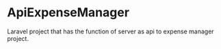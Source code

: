 # ApiExpenseManager
Laravel project that has the function of server as api to expense manager project.
